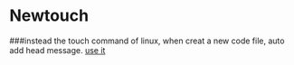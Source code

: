 # Newtouch
###instead the touch command of linux, when creat a new code file, auto add head message.
[use it](http://xiahei.github.io/2016/03/16/%E6%96%B0%E5%BB%BA%E6%96%87%E4%BB%B6%E8%87%AA%E5%8A%A8%E6%B7%BB%E5%8A%A0%E5%A4%B4%E9%83%A8%E4%BF%A1%E6%81%AF/)
